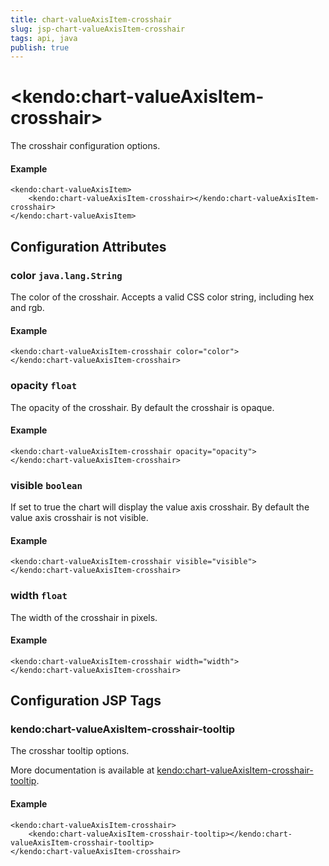 ```yaml
---
title: chart-valueAxisItem-crosshair
slug: jsp-chart-valueAxisItem-crosshair
tags: api, java
publish: true
---
```


# \<kendo:chart-valueAxisItem-crosshair\>

The crosshair configuration options.

#### Example
    <kendo:chart-valueAxisItem>
        <kendo:chart-valueAxisItem-crosshair></kendo:chart-valueAxisItem-crosshair>
    </kendo:chart-valueAxisItem>

## Configuration Attributes

### color `java.lang.String`

The color of the crosshair. Accepts a valid CSS color string, including hex and rgb.

#### Example
    <kendo:chart-valueAxisItem-crosshair color="color">
    </kendo:chart-valueAxisItem-crosshair>

### opacity `float`

The opacity of the crosshair. By default the crosshair is opaque.

#### Example
    <kendo:chart-valueAxisItem-crosshair opacity="opacity">
    </kendo:chart-valueAxisItem-crosshair>

### visible `boolean`

If set to true the chart will display the value axis crosshair. By default the value axis crosshair is not visible.

#### Example
    <kendo:chart-valueAxisItem-crosshair visible="visible">
    </kendo:chart-valueAxisItem-crosshair>

### width `float`

The width of the crosshair in pixels.

#### Example
    <kendo:chart-valueAxisItem-crosshair width="width">
    </kendo:chart-valueAxisItem-crosshair>


##  Configuration JSP Tags

### kendo:chart-valueAxisItem-crosshair-tooltip

The crosshar tooltip options.

More documentation is available at [kendo:chart-valueAxisItem-crosshair-tooltip](chart/valueaxisitem-crosshair-tooltip).

#### Example

    <kendo:chart-valueAxisItem-crosshair>
        <kendo:chart-valueAxisItem-crosshair-tooltip></kendo:chart-valueAxisItem-crosshair-tooltip>
    </kendo:chart-valueAxisItem-crosshair>


